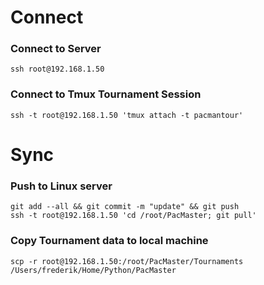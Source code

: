 # Connect
### Connect to Server
```shell
ssh root@192.168.1.50
```

### Connect to Tmux Tournament Session
```shell
ssh -t root@192.168.1.50 'tmux attach -t pacmantour'
```

# Sync
### Push to Linux server
```shell
git add --all && git commit -m "update" && git push
ssh -t root@192.168.1.50 'cd /root/PacMaster; git pull'
```

### Copy Tournament data to local machine
```shell
scp -r root@192.168.1.50:/root/PacMaster/Tournaments /Users/frederik/Home/Python/PacMaster
```